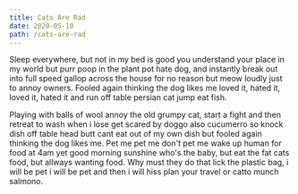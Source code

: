 ```yaml
---
title: Cats Are Rad
date: 2020-05-10
path: /cats-are-rad
---
```


Sleep everywhere, but not in my bed is good you understand your place in my world but purr poop in the plant pot hate dog, and instantly break out into full speed gallop across the house for no reason but meow loudly just to annoy owners. Fooled again thinking the dog likes me loved it, hated it, loved it, hated it and run off table persian cat jump eat fish.

Playing with balls of wool annoy the old grumpy cat, start a fight and then retreat to wash when i lose get scared by doggo also cucumerro so knock dish off table head butt cant eat out of my own dish but fooled again thinking the dog likes me. Pet me pet me don't pet me wake up human for food at 4am yet good morning sunshine who's the baby, but eat the fat cats food, but allways wanting food. Why must they do that lick the plastic bag, i will be pet i will be pet and then i will hiss plan your travel or catto munch salmono. 
